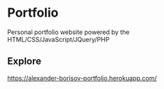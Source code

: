 # Portfolio

Personal portfolio website powered by the HTML/CSS/JavaScript/JQuery/PHP


## Explore

https://alexander-borisov-portfolio.herokuapp.com/
